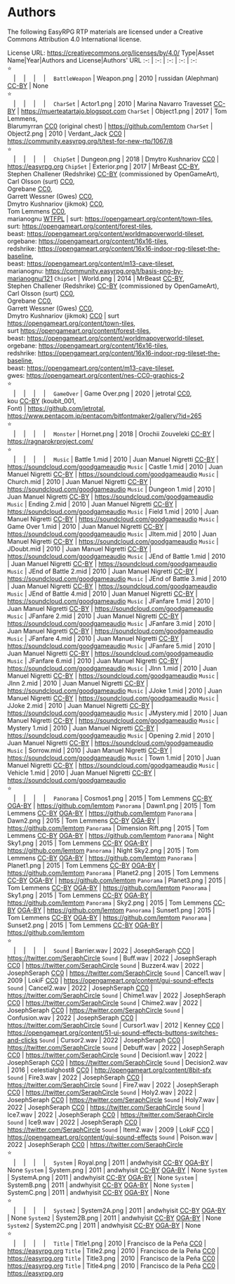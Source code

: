 # Authors

The following EasyRPG RTP materials are licensed under a
Creative Commons Attribution 4.0 International license.
    
License URL: https://creativecommons.org/licenses/by/4.0/
 Type|Asset Name|Year|Authors and License|Authors' URL
:-: | :-: | :-: | :-: | :-:
<br/>⭐<br/> ⠀ | ⠀ | ⠀ | ⠀ | ⠀
`BattleWeapon` | Weapon.png | 2010 | russidan (Alephman) [CC-BY] | None
<br/>⭐<br/> ⠀ | ⠀ | ⠀ | ⠀ | ⠀
`CharSet` | Actor1.png | 2010 | Marina Navarro Travesset [CC-BY] | https://muerteatartajo.blogspot.com
`CharSet` | Object1.png | 2017 | Tom Lemmens, <br/>Blarumyrran [CC0] (original chest) | https://github.com/lemtom
`CharSet` | Object2.png | 2010 | Verdant_Jack [CC0] | https://community.easyrpg.org/t/test-for-new-rtp/1067/8
<br/>⭐<br/> ⠀ | ⠀ | ⠀ | ⠀ | ⠀
`ChipSet` | Dungeon.png | 2018 | Dmytro Kushnariov [CC0] | https://easyrpg.org
`ChipSet` | Exterior.png | 2017 | MrBeast [CC-BY], <br/>Stephen Challener (Redshrike) [CC-BY] (commissioned by OpenGameArt), <br/>Carl Olsson (surt) [CC0], <br/>Ogrebane [CC0], <br/>Garrett Wessner (Gwes) [CC0], <br/>Dmytro Kushnariov (jikmok) [CC0], <br/>Tom Lemmens [CC0], <br/>marianognu [WTFPL] | surt: https://opengameart.org/content/town-tiles, <br/>surt: https://opengameart.org/content/forest-tiles, <br/>beast: https://opengameart.org/content/worldmapoverworld-tileset, <br/>orgebane: https://opengameart.org/content/16x16-tiles, <br/>redshrike: https://opengameart.org/content/16x16-indoor-rpg-tileset-the-baseline, <br/>beast: https://opengameart.org/content/m13-cave-tileset, <br/>marianognu: https://community.easyrpg.org/t/basis-png-by-marianognu/121
`ChipSet` | World.png | 2014 | MrBeast [CC-BY], <br/>Stephen Challener (Redshrike) [CC-BY] (commissioned by OpenGameArt), <br/>Carl Olsson (surt) [CC0], <br/>Ogrebane [CC0], <br/>Garrett Wessner (Gwes) [CC0], <br/>Dmytro Kushnariov (jikmok) [CC0] | surt https://opengameart.org/content/town-tiles, <br/>surt https://opengameart.org/content/forest-tiles, <br/>beast: https://opengameart.org/content/worldmapoverworld-tileset, <br/>orgebane: https://opengameart.org/content/16x16-tiles, <br/>redshrike: https://opengameart.org/content/16x16-indoor-rpg-tileset-the-baseline, <br/>beast: https://opengameart.org/content/m13-cave-tileset, <br/>gwes: https://opengameart.org/content/nes-CC0-graphics-2
<br/>⭐<br/> ⠀ | ⠀ | ⠀ | ⠀ | ⠀
`GameOver` | Game Over.png | 2020 | jetrotal [CC0], <br/>kou [CC-BY] (koubit_001, <br/>Font) | https://github.com/jetrotal, <br/>https://www.pentacom.jp/pentacom/bitfontmaker2/gallery/?id=265
<br/>⭐<br/> ⠀ | ⠀ | ⠀ | ⠀ | ⠀
`Monster` | Hornet.png | 2018 | Orochii Zouveleki [CC-BY] | https://ragnarokrproject.com/
<br/>⭐<br/> ⠀ | ⠀ | ⠀ | ⠀ | ⠀
`Music` | Battle 1.mid | 2010 | Juan Manuel Nigretti [CC-BY] | https://soundcloud.com/goodgameaudio
`Music` | Castle 1.mid | 2010 | Juan Manuel Nigretti [CC-BY] | https://soundcloud.com/goodgameaudio
`Music` | Church.mid | 2010 | Juan Manuel Nigretti [CC-BY] | https://soundcloud.com/goodgameaudio
`Music` | Dungeon 1.mid | 2010 | Juan Manuel Nigretti [CC-BY] | https://soundcloud.com/goodgameaudio
`Music` | Ending 2.mid | 2010 | Juan Manuel Nigretti [CC-BY] | https://soundcloud.com/goodgameaudio
`Music` | Field 1.mid | 2010 | Juan Manuel Nigretti [CC-BY] | https://soundcloud.com/goodgameaudio
`Music` | Game Over 1.mid | 2010 | Juan Manuel Nigretti [CC-BY] | https://soundcloud.com/goodgameaudio
`Music` | JItem.mid | 2010 | Juan Manuel Nigretti [CC-BY] | https://soundcloud.com/goodgameaudio
`Music` | JDoubt.mid | 2010 | Juan Manuel Nigretti [CC-BY] | https://soundcloud.com/goodgameaudio
`Music` | JEnd of Battle 1.mid | 2010 | Juan Manuel Nigretti [CC-BY] | https://soundcloud.com/goodgameaudio
`Music` | JEnd of Battle 2.mid | 2010 | Juan Manuel Nigretti [CC-BY] | https://soundcloud.com/goodgameaudio
`Music` | JEnd of Battle 3.mid | 2010 | Juan Manuel Nigretti [CC-BY] | https://soundcloud.com/goodgameaudio
`Music` | JEnd of Battle 4.mid | 2010 | Juan Manuel Nigretti [CC-BY] | https://soundcloud.com/goodgameaudio
`Music` | JFanfare 1.mid | 2010 | Juan Manuel Nigretti [CC-BY] | https://soundcloud.com/goodgameaudio
`Music` | JFanfare 2.mid | 2010 | Juan Manuel Nigretti [CC-BY] | https://soundcloud.com/goodgameaudio
`Music` | JFanfare 3.mid | 2010 |  Juan Manuel Nigretti [CC-BY] | https://soundcloud.com/goodgameaudio
`Music` | JFanfare 4.mid | 2010 |  Juan Manuel Nigretti [CC-BY] | https://soundcloud.com/goodgameaudio
`Music` | JFanfare 5.mid | 2010 |  Juan Manuel Nigretti [CC-BY] | https://soundcloud.com/goodgameaudio
`Music` | JFanfare 6.mid | 2010 |  Juan Manuel Nigretti [CC-BY] | https://soundcloud.com/goodgameaudio
`Music` | JInn 1.mid | 2010 |  Juan Manuel Nigretti [CC-BY] | https://soundcloud.com/goodgameaudio
`Music` | JInn 2.mid | 2010 |  Juan Manuel Nigretti [CC-BY] | https://soundcloud.com/goodgameaudio
`Music` | JJoke 1.mid | 2010 |  Juan Manuel Nigretti [CC-BY] | https://soundcloud.com/goodgameaudio
`Music` | JJoke 2.mid | 2010 |  Juan Manuel Nigretti [CC-BY] | https://soundcloud.com/goodgameaudio
`Music` | JMystery.mid | 2010 |  Juan Manuel Nigretti [CC-BY] | https://soundcloud.com/goodgameaudio
`Music` | Mystery 1.mid | 2010 |  Juan Manuel Nigretti [CC-BY] | https://soundcloud.com/goodgameaudio
`Music` | Opening 2.mid | 2010 |  Juan Manuel Nigretti [CC-BY] | https://soundcloud.com/goodgameaudio
`Music` | Sorrow.mid | 2010 |  Juan Manuel Nigretti [CC-BY] | https://soundcloud.com/goodgameaudio
`Music` | Town 1.mid | 2010 |  Juan Manuel Nigretti [CC-BY] | https://soundcloud.com/goodgameaudio
`Music` | Vehicle 1.mid | 2010 |  Juan Manuel Nigretti [CC-BY] | https://soundcloud.com/goodgameaudio
<br/>⭐<br/> ⠀ | ⠀ | ⠀ | ⠀ | ⠀
`Panorama` | Cosmos1.png | 2015 |  Tom Lemmens [CC-BY] [OGA-BY] | https://github.com/lemtom
`Panorama` | Dawn1.png | 2015 |  Tom Lemmens [CC-BY] [OGA-BY] | https://github.com/lemtom
`Panorama` | Dawn2.png | 2015 |  Tom Lemmens [CC-BY] [OGA-BY] | https://github.com/lemtom
`Panorama` | Dimension Rift.png | 2015 |  Tom Lemmens [CC-BY] [OGA-BY] | https://github.com/lemtom
`Panorama` | Night Sky1.png | 2015 |  Tom Lemmens [CC-BY] [OGA-BY] | https://github.com/lemtom
`Panorama` | Night Sky2.png | 2015 |  Tom Lemmens [CC-BY] [OGA-BY] | https://github.com/lemtom
`Panorama` | Planet1.png | 2015 |  Tom Lemmens [CC-BY] [OGA-BY] | https://github.com/lemtom
`Panorama` | Planet2.png | 2015 |  Tom Lemmens [CC-BY] [OGA-BY] | https://github.com/lemtom
`Panorama` | Planet3.png | 2015 |  Tom Lemmens [CC-BY] [OGA-BY] | https://github.com/lemtom
`Panorama` | Sky1.png | 2015 |  Tom Lemmens [CC-BY] [OGA-BY] | https://github.com/lemtom
`Panorama` | Sky2.png | 2015 |  Tom Lemmens [CC-BY] [OGA-BY] | https://github.com/lemtom
`Panorama` | Sunset1.png | 2015 | Tom Lemmens [CC-BY] [OGA-BY] | https://github.com/lemtom
`Panorama` | Sunset2.png | 2015 |  Tom Lemmens [CC-BY] [OGA-BY] | https://github.com/lemtom
<br/>⭐<br/> ⠀ | ⠀ | ⠀ | ⠀ | ⠀
`Sound` | Barrier.wav | 2022 | JosephSeraph [CC0] | https://twitter.com/SeraphCircle
`Sound` | Buff.wav | 2022 | JosephSeraph [CC0] | https://twitter.com/SeraphCircle
`Sound` | Buzzer4.wav | 2022 | JosephSeraph [CC0] | https://twitter.com/SeraphCircle
`Sound` | Cancel1.wav | 2009 |  LokiF [CC0] | https://opengameart.org/content/gui-sound-effects
`Sound` | Cancel2.wav | 2022 | JosephSeraph [CC0] | https://twitter.com/SeraphCircle
`Sound` | Chime1.wav | 2022 | JosephSeraph [CC0] | https://twitter.com/SeraphCircle
`Sound` | Chime2.wav | 2022 | JosephSeraph [CC0] | https://twitter.com/SeraphCircle
`Sound` | Confusion.wav | 2022 | JosephSeraph [CC0] | https://twitter.com/SeraphCircle
`Sound` | Cursor1.wav | 2012 |  Kenney [CC0] | https://opengameart.org/content/51-ui-sound-effects-buttons-switches-and-clicks
`Sound` | Cursor2.wav | 2022 | JosephSeraph [CC0] | https://twitter.com/SeraphCircle
`Sound` | Debuff.wav | 2022 | JosephSeraph [CC0] | https://twitter.com/SeraphCircle
`Sound` | Decision1.wav | 2022 | JosephSeraph [CC0] | https://twitter.com/SeraphCircle
`Sound` | Decision2.wav | 2016 |  celestialghost8 [CC0] | http://opengameart.org/content/8bit-sfx
`Sound` | Fire3.wav | 2022 | JosephSeraph [CC0] | https://twitter.com/SeraphCircle
`Sound` | Fire7.wav | 2022 | JosephSeraph [CC0] | https://twitter.com/SeraphCircle
`Sound` | Holy2.wav | 2022 | JosephSeraph [CC0] | https://twitter.com/SeraphCircle
`Sound` | Holy7.wav | 2022 | JosephSeraph [CC0] | https://twitter.com/SeraphCircle
`Sound` | Ice7.wav | 2022 | JosephSeraph [CC0] | https://twitter.com/SeraphCircle
`Sound` | Ice9.wav | 2022 | JosephSeraph [CC0] | https://twitter.com/SeraphCircle
`Sound` | Item2.wav | 2009 |  LokiF [CC0] | https://opengameart.org/content/gui-sound-effects
`Sound` | Poison.wav | 2022 | JosephSeraph [CC0] | https://twitter.com/SeraphCircle
<br/>⭐<br/> ⠀ | ⠀ | ⠀ | ⠀ | ⠀
`System` | Royal.png | 2011 |  andwhyisit [CC-BY] [OGA-BY] | None
`System` | System.png | 2011 |  andwhyisit [CC-BY] [OGA-BY] | None
`System` | SystemA.png | 2011 |  andwhyisit [CC-BY] [OGA-BY] | None
`System` | SystemB.png | 2011 |  andwhyisit [CC-BY] [OGA-BY] | None
`System` | SystemC.png | 2011 |  andwhyisit [CC-BY] [OGA-BY] | None
<br/>⭐<br/> ⠀ | ⠀ | ⠀ | ⠀ | ⠀
`System2` | System2A.png | 2011 |  andwhyisit [CC-BY] [OGA-BY] | None
`System2` | System2B.png | 2011 |  andwhyisit [CC-BY] [OGA-BY] | None
`System2` | System2C.png | 2011 |  andwhyisit [CC-BY] [OGA-BY] | None
<br/>⭐<br/> ⠀ | ⠀ | ⠀ | ⠀ | ⠀
`Title` | Title1.png | 2010 |  Francisco de la Peña [CC0] | https://easyrpg.org
`Title` | Title2.png | 2010 |  Francisco de la Peña [CC0] | https://easyrpg.org
`Title` | Title3.png | 2010 |  Francisco de la Peña [CC0] | https://easyrpg.org
`Title` | Title4.png | 2010 |  Francisco de la Peña [CC0] | https://easyrpg.org

[CC0]: https://creativecommons.org/publicdomain/zero/1.0/deed.de
[CC-BY]: https://creativecommons.org/licenses/by/4.0/deed.de
[OGA-BY]: https://opengameart.org/content/oga-by-30-faq
[WTFPL]: https://choosealicense.com/licenses/wtfpl/
